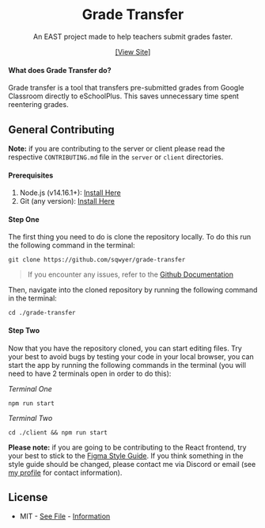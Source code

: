 <div align="center">
<h1>Grade Transfer</h1>
<p>An EAST project made to help teachers submit grades faster.</p>
<a href="https://east-grade-transfer.herokuapp.com/">[View Site]</a>
</div>

#### What does Grade Transfer do?
Grade transfer is a tool that transfers pre-submitted grades from Google Classroom directly to eSchoolPlus. This saves unnecessary time spent reentering grades.

## General Contributing
**Note:** if you are contributing to the server or client please read the respective `CONTRIBUTING.md` file in the `server` or `client` directories.

#### Prerequisites
1. Node.js (v14.16.1+): [Install Here](https://nodejs.org/en/)
2. Git (any version): [Install Here](https://git-scm.com/book/en/v2/Getting-Started-Installing-Git)

#### Step One
The first thing you need to do is clone the repository locally. To do this run the following command in the terminal:
```
git clone https://github.com/sqwyer/grade-transfer
```
> If you encounter any issues, refer to the [Github Documentation](https://docs.github.com/en/github/creating-cloning-and-archiving-repositories/cloning-a-repository-from-github/cloning-a-repository)

Then, navigate into the cloned repository by running the following command in the terminal:
```
cd ./grade-transfer
```

#### Step Two
Now that you have the repository cloned, you can start editing files. Try your best to avoid bugs by testing your code in your local browser, you can start the app by running the following commands in the terminal (you will need to have 2 terminals open in order to do this):

*Terminal One*
```
npm run start
```
*Terminal Two*
```
cd ./client && npm run start
```

**Please note:** if you are going to be contributing to the React frontend, try your best to stick to the [Figma Style Guide](https://www.figma.com/file/wQrzua8DkQuiAlVTA7FR9r/Grade-Transfer-React?node-id=0%3A1). If you think something in the style guide should be changed, please contact me via Discord or email (see [my profile](https://github.com/sqwyer) for contact information).

## License
- MIT - [See File](https://github.com/sqwyer/grade-transfer/blob/react/LICENSE.md) - [Information](https://opensource.org/licenses/MIT)